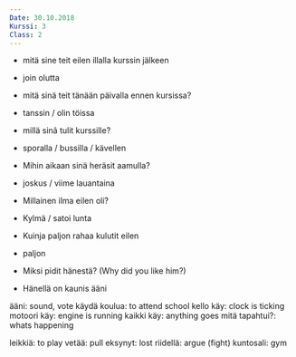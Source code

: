 ```yaml
---
Date: 30.10.2018
Kurssi: 3
Class: 2
---
```


- mitä sine teit eilen illalla kurssin jälkeen
- join olutta

- mitä sinä teit tänään päivalla ennen kursissa?
- tanssin / olin töissa

- millä sinâ tulit kurssille?
- sporalla / bussilla / kävellen

- Mihin aikaan sinä heräsit aamulla?
- joskus / viime lauantaina

- Millainen ilma eilen oli?
- Kylmä / satoi lunta

- Kuinja paljon rahaa kulutit eilen
- paljon

- Miksi pidit hänestä? (Why did you like him?)
- Hänellä on kaunis ääni

ääni: sound, vote
käydä koulua: to attend school
kello käy: clock is ticking
motoori käy: engine is running
kaikki käy: anything goes
mitä tapahtui?: whats happening

leikkiä: to play
vetää: pull
eksynyt: lost
riidellä: argue (fight)
kuntosali: gym